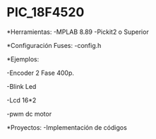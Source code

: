 # PIC_18F4520

*Herramientas: -MPLAB 8.89 -Pickit2 o Superior

*Configuración Fuses: -config.h

*Ejemplos: 

-Encoder 2 Fase 400p.

-Blink Led 

-Lcd 16*2

-pwm dc motor

*Proyectos: -Implementación de códigos
